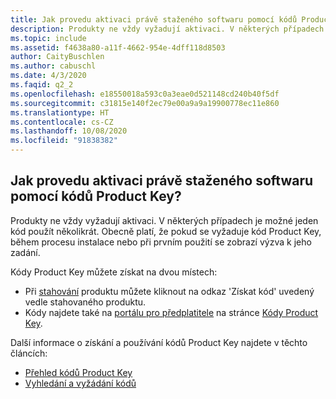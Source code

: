 ```yaml
---
title: Jak provedu aktivaci právě staženého softwaru pomocí kódů Product Key?
description: Produkty ne vždy vyžadují aktivaci. V některých případech je možné jeden kód použít několikrát. Obecně platí, že pokud se vyžaduje kód...
ms.topic: include
ms.assetid: f4638a80-a11f-4662-954e-4dff118d8503
author: CaityBuschlen
ms.author: cabuschl
ms.date: 4/3/2020
ms.faqid: q2_2
ms.openlocfilehash: e18550018a593c0a3eae0d521148cd240b40f5df
ms.sourcegitcommit: c31815e140f2ec79e00a9a9a19900778ec11e860
ms.translationtype: HT
ms.contentlocale: cs-CZ
ms.lasthandoff: 10/08/2020
ms.locfileid: "91838382"
---
```

## <a name="how-do-i-activate-the-software-i-just-downloaded-using-product-keys"></a>Jak provedu aktivaci právě staženého softwaru pomocí kódů Product Key?

Produkty ne vždy vyžadují aktivaci. V některých případech je možné jeden kód použít několikrát. Obecně platí, že pokud se vyžaduje kód Product Key, během procesu instalace nebo při prvním použití se zobrazí výzva k jeho zadání.

Kódy Product Key můžete získat na dvou místech:

- Při [stahování](https://my.visualstudio.com/downloads) produktu můžete kliknout na odkaz \'Získat kód\' uvedený vedle stahovaného produktu.
- Kódy najdete také na [portálu pro předplatitele](https://my.visualstudio.com/benefits) na stránce [Kódy Product Key](https://my.visualstudio.com/ProductKeys).

Další informace o získání a používání kódů Product Key najdete v těchto článcích:

- [Přehled kódů Product Key](../../../../product-keys.md)
- [Vyhledání a vyžádání kódů](../../../../find-keys.md)